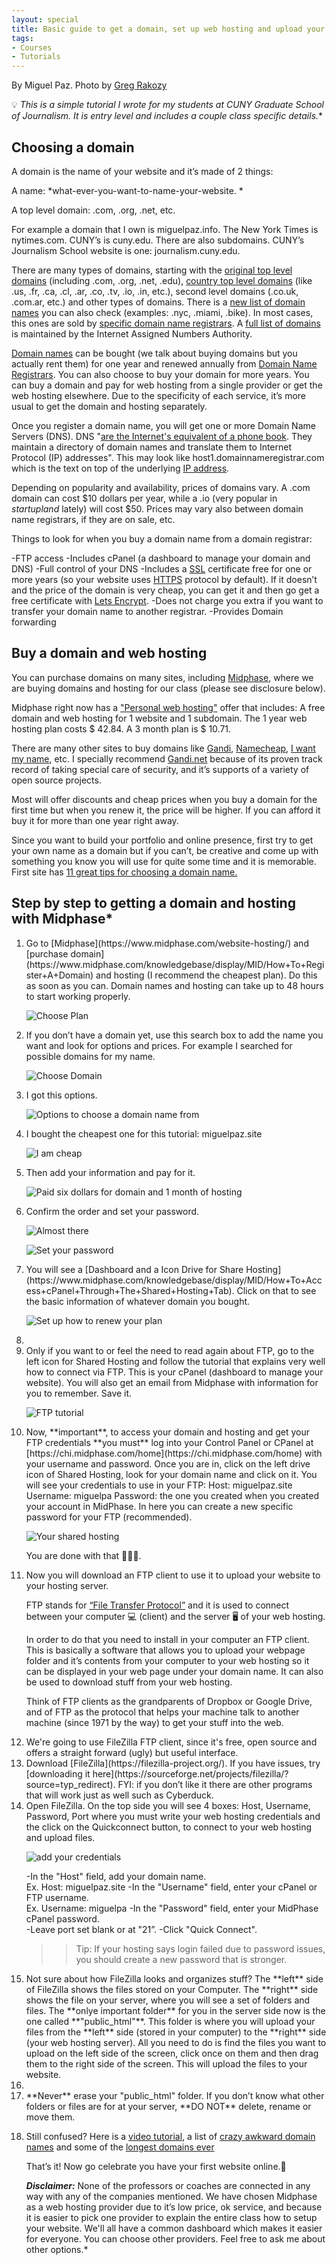 ```yaml
---
layout: special
title: Basic guide to get a domain, set up web hosting and upload your first website via FTP
tags:
- Courses
- Tutorials
---
```


<style>#banner {
	background-image: url(assets/images/firstwebpage-sky.jpeg);} </style>

By Miguel Paz. Photo by [Greg Rakozy](https://unsplash.com/@grakozy)
</b>

💡 *This is a simple tutorial I wrote for my students at CUNY Graduate School of Journalism. It is entry level and includes a couple class specific details.**

## Choosing a domain

A domain is the name of your website and it’s made of 2 things: 

A name: *what-ever-you-want-to-name-your-website. *

A top level domain: .com, .org, .net, etc.

For example a domain that I own is miguelpaz.info. The New York Times is nytimes.com. CUNY’s is cuny.edu. There are also subdomains. CUNY’s Journalism School website is one: journalism.cuny.edu.  


There are many types of domains, starting with the [original top level domains](https://en.wikipedia.org/wiki/List_of_Internet_top-level_domains#Original_top-level_domains) (including .com, .org, .net, .edu), [country top level domains](http://country_code_top) (like .us, .fr, .ca, .cl, .ar, .co, .tv, .io, .in, etc.), second level domains (.co.uk, .com.ar, etc.) and other types of domains. There is a [new list of domain names](https://en.wikipedia.org/wiki/List_of_Internet_top-level_domains#ICANN-era_generic_top-level_domains) you can also check (examples: .nyc, .miami, .bike). In most cases, this ones are sold by [specific domain name registrars](https://en.wikipedia.org/wiki/List_of_Internet_top-level_domains#ICANN-era_generic_top-level_domains). A [full list of domains](https://www.iana.org/domains/root/db) is maintained by the Internet Assigned Numbers Authority.

[Domain names](https://en.wikipedia.org/wiki/Domain_name) can be bought (we talk about buying domains but you actually rent them) for one year and renewed annually from [Domain Name Registrars](https://en.wikipedia.org/wiki/Domain_name_registrar). You can also choose to buy your domain for more years. You can buy a domain and pay for web hosting from a single provider or get the web hosting elsewhere. Due to the specificity of each service, it’s more usual to get the domain and hosting separately.


Once you register a domain name, you will get one or more Domain Name Servers (DNS). DNS "[are the Internet's equivalent of a phone book](http://www.networksolutions.com/support/what-is-a-domain-name-server-dns-and-how-does-it-work/). They maintain a directory of domain names and translate them to Internet Protocol (IP) addresses". This may look like host1.domainnameregistrar.com which is the text on top of the underlying [IP address](https://en.wikipedia.org/wiki/IP_address).  

Depending on popularity and availability, prices of domains vary. A .com domain can cost $10 dollars per year, while a .io (very popular in *startupland* lately) will cost $50. Prices may vary also between domain name registrars, if they are on sale, etc. 

Things to look for when you buy a domain name from a domain registrar: 

-FTP access
-Includes cPanel (a dashboard to manage your domain and DNS)
-Full control of your DNS
-Includes a [SSL](https://en.wikipedia.org/wiki/Transport_Layer_Security) certificate free for one or more years (so your website uses [HTTPS](https://en.wikipedia.org/wiki/HTTPS) protocol by default). If it doesn’t and the price of the domain is very cheap, you can get it and then go get a free certificate with [Lets Encrypt](https://letsencrypt.org/getting-started/).
-Does not charge you extra if you want to transfer your domain name to another registrar. 
-Provides Domain forwarding

## Buy a domain and web hosting

You can purchase domains on many sites,  including [Midphase](https://www.midphase.com/website-hosting/), where we are buying domains and hosting for our class (please see disclosure below). 

Midphase right now has a ["Personal web hosting"](https://www.midphase.com/website-hosting/#) offer that includes: A free domain and web hosting for 1 website and 1 subdomain. The 1 year web hosting plan costs $ 42.84. A 3 month plan is $ 10.71. 

There are many other sites to buy domains like [Gandi](https://www.gandi.net), [Namecheap](https://www.namecheap.com), [I want my name](https://iwantmyname.com), etc.  I specially recommend [Gandi.net](https://www.gandi.net/) because of its proven track record of taking special care of security, and it’s supports of a variety of open source projects.

Most will offer discounts and cheap prices when you buy a domain for the first time but when you renew it, the price will be higher. If you can afford it buy it for more than one year right away.

Since you want to build your portfolio and online presence, first try to get your own name as a domain but if you can’t, be creative and come up with something you know you will use for quite some time and it is memorable. First site has [11 great tips for choosing a domain name.](http://firstsiteguide.com/choose-domain/)

## Step by step to getting a domain and hosting with Midphase*

<ol>
<li>Go to [Midphase](https://www.midphase.com/website-hosting/) and [purchase domain](https://www.midphase.com/knowledgebase/display/MID/How+To+Register+A+Domain) and hosting (I recommend the cheapest plan). Do this as soon as you can. Domain names and hosting can take up to 48 hours to start working properly. 

![Choose Plan](assets/images/image_0.png)
</li>

<li>If you don’t have a domain yet, use this search box to add the name you want and look for options and prices. For example I searched for possible domains for my name.

![Choose Domain](assets/images/image_1.png)
</li>

<li>I got this options. 

![Options to choose a domain name from](assets/images/image_2.png)
</li>

<li>I bought the cheapest one for this tutorial: miguelpaz.site

![I am cheap](assets/images/image_3.png) 
</li>

<li>Then add your information and pay for it.

![Paid six dollars for domain and 1 month of hosting](assets/images/image_4.png)
</li>
<li>Confirm the order and set your password.

![Almost there](assets/images/image_5.png)

![Set your password](assets/images/image_6.png)
</li>

<li>You will see a [Dashboard and a Icon Drive for Share Hosting](https://www.midphase.com/knowledgebase/display/MID/How+To+Access+cPanel+Through+The+Shared+Hosting+Tab). Click on that to see the basic information of whatever domain you bought. 

![Set up how to renew your plan](assets/images/image_7.png)
<li>

<li>Only if you want to or feel the need to read again about FTP, go to the left icon for Shared Hosting and follow the tutorial that explains very well how to connect via FTP. This is your cPanel (dashboard to manage your website). You will also get an email from Midphase with information for you to remember. Save it.

![FTP tutorial](assets/images/image_8.png)
</li>

<li>Now, **important**, to access your domain and hosting and get your FTP credentials **you must** log into your Control Panel or CPanel at [https://chi.midphase.com/home](https://chi.midphase.com/home) with your username and password. Once you are in, click on the left drive icon of Shared Hosting, look for your domain name and click on it. You will see your credentials to use in your FTP:  
Host: miguelpaz.site
Username: miguelpa
Password: the one you created when you created your account in MidPhase. In here you can create a new specific password for your FTP (recommended).

![Your shared hosting](assets/images/image_9.png)

You are done with that 👍🏼🍾. 

<li>Now you will download an FTP client to use it to upload your website to your hosting server. 

FTP stands for [“File Transfer Protocol”](https://en.wikipedia.org/wiki/File_Transfer_Protocol) and it is used to connect between your computer 💻 (client) and the server 🖥 of your web hosting. 

In order to do that you need to install in your computer an FTP client. This is basically a software that allows you to upload your webpage folder and it’s contents from your computer to your web hosting so it can be displayed in your web page under your domain name. It can also be used to download stuff from your web hosting. 

Think of FTP clients as the grandparents of Dropbox or Google Drive, and of FTP as the protocol that helps your machine talk to another machine (since 1971 by the way) to get your stuff into the web. </li>

<li>We're going to use FileZilla FTP client, since it's free, open source and offers a straight forward (ugly) but useful interface. </li>

<li>Download [FileZilla](https://filezilla-project.org/). If you have issues, try [downloading it here](https://sourceforge.net/projects/filezilla/?source=typ_redirect). FYI: if you don’t like it there are other programs that will work just as well such as Cyberduck. </li>

<li>Open FileZilla. On the top side you will see 4 boxes: Host, Username, Password, Port where you must write your web hosting credentials and the click on the Quickconnect button, to connect to your web hosting and upload files.

![add your credentials](assets/images/image_11.png)  

-In the "Host" field, add your domain name.   
Ex. Host: miguelpaz.site
-In the "Username" field, enter your cPanel or FTP username.  
Ex. Username: miguelpa
-In the "Password" field, enter your MidPhase cPanel password.  
-Leave port set blank or at "21”.
-Click "Quick Connect".
</li>

>>Tip: If your hosting says login failed due to password issues, you should create a new password that is stronger.

<li>Not sure about how FileZilla looks and organizes stuff? The **left** side of FileZilla shows the files stored on your Computer. The **right** side shows the file on your server, where you will see a set of folders and files. The **onlye important folder** for you in the server side now is the one called **"public_html"**. This folder is where you will upload your files from the **left** side (stored in your computer) to the **right** side (your web hosting server). All you need to do is find the files you want to upload on the left side of the screen, click once on them and then drag them to the right side of the screen. This will upload the files to your website. <li>

<li>**Never** erase your "public_html" folder. If you don’t know what other folders or files are for at your server, **DO NOT** delete, rename or move them.<li>

Still confused? Here is a [video tutorial](https://www.youtube.com/watch?v=O3DudpEMPiY), a list of [crazy awkward domain names](http://www.boredpanda.com/worst-domain-names/) and some of the [longest domains ever](http://archive.oreilly.com/pub/post/the_worlds_longest_domain_name.html)

That’s it! Now go celebrate you have your first website online.🎉


**_Disclaimer:_** None of the professors or coaches are connected in any way with any of the companies mentioned. We have chosen Midphase as a web hosting provider due to it’s low price, ok service, and because it is easier to pick one provider to explain the entire class how to setup your website. We'll all have a common dashboard which makes it easier for everyone. You can choose other providers. Feel free to ask me about other options.*
